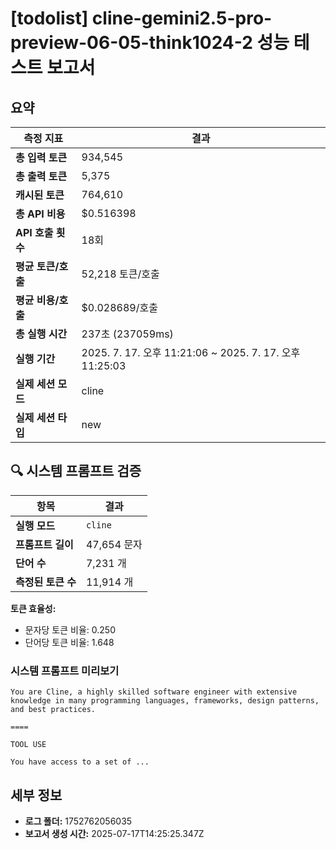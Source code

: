 # [todolist] cline-gemini2.5-pro-preview-06-05-think1024-2 성능 테스트 보고서

## 요약

| 측정 지표 | 결과 |
|---|---|
| **총 입력 토큰** | 934,545 |
| **총 출력 토큰** | 5,375 |
| **캐시된 토큰** | 764,610 |
| **총 API 비용** | $0.516398 |
| **API 호출 횟수** | 18회 |
| **평균 토큰/호출** | 52,218 토큰/호출 |
| **평균 비용/호출** | $0.028689/호출 |
| **총 실행 시간** | 237초 (237059ms) |
| **실행 기간** | 2025. 7. 17. 오후 11:21:06 ~ 2025. 7. 17. 오후 11:25:03 |
| **실제 세션 모드** | cline |
| **실제 세션 타입** | new |


## 🔍 시스템 프롬프트 검증

| 항목 | 결과 |
|---|---|
| **실행 모드** | `cline` |
| **프롬프트 길이** | 47,654 문자 |
| **단어 수** | 7,231 개 |
| **측정된 토큰 수** | 11,914 개 |

**토큰 효율성:**
- 문자당 토큰 비율: 0.250
- 단어당 토큰 비율: 1.648

### 시스템 프롬프트 미리보기
```
You are Cline, a highly skilled software engineer with extensive knowledge in many programming languages, frameworks, design patterns, and best practices.

====

TOOL USE

You have access to a set of ...
```




## 세부 정보

- **로그 폴더:** 1752762056035
- **보고서 생성 시간:** 2025-07-17T14:25:25.347Z
